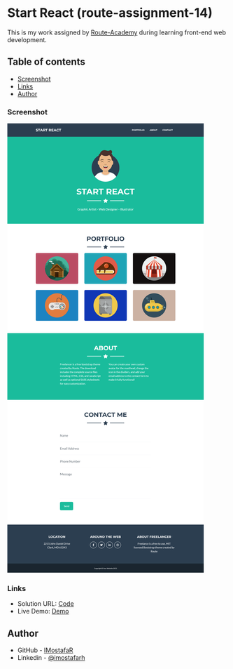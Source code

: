 # Start React (route-assignment-14)

This is my work assigned by [Route-Academy](https://www.linkedin.com/company/routeacademy/mycompany/) during learning front-end web development.

## Table of contents

- [Screenshot](#screenshot)
- [Links](#links)
- [Author](#author)

### Screenshot

![](./src/images/screenshot.png)

### Links

- Solution URL: [Code](https://github.com/IMostafaR/start-react)
- Live Demo: [Demo](https://imostafar.github.io/start-react/)

## Author

- GitHub - [IMostafaR](https://github.com/IMostafaR)
- Linkedin - [@imostafarh](https://www.linkedin.com/in/imostafarh/)
